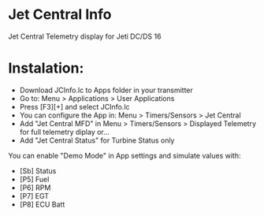 # Jet Central Info
Jet Central Telemetry display for Jeti DC/DS 16 

# Instalation:
- Download JCInfo.lc to Apps folder in your transmitter
- Go to: Menu > Applications > User Applications
- Press [F3][+] and select JCInfo.lc
- You can configure the App in: Menu > Timers/Sensors > Jet Central
- Add "Jet Central MFD" in Menu > Timers/Sensors > Displayed Telemetry for full telemetry diplay or...
- Add "Jet Central Status" for Turbine Status only

You can enable "Demo Mode" in App settings and simulate values with:
- [Sb] Status
- [P5] Fuel
- [P6] RPM
- [P7] EGT
- [P8] ECU Batt
